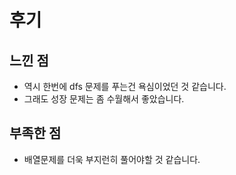 # 후기

## 느낀 점

- 역시 한번에 dfs 문제를 푸는건 욕심이었던 것 같습니다.
- 그래도 성장 문제는 좀 수월해서 좋았습니다.



## 부족한 점

- 배열문제를 더욱 부지런히 풀어야할 것 같습니다.